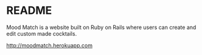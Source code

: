 # README

Mood Match is a website built on Ruby on Rails where users can create and edit custom made cocktails. 

http://moodmatch.herokuapp.com
